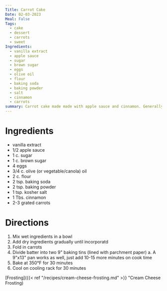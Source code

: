 ```yaml
---
Title: Carrot Cake
Date: 02-03-2023
Meal: False
Tags:
  - cake
  - dessert
  - carrots
  - sweet
Ingredients:
  - vanilla extract
  - apple sauce
  - sugar
  - brown sugar
  - eggs
  - olive oil
  - flour
  - baking soda
  - baking powder
  - salt
  - cinnamon
  - carrots
summary: Carrot cake made made with apple sauce and cinnamon. Generally made with cream cheese frosting.
---
```


# Ingredients
- vanilla extract
- 1/2 apple sauce
- 1 c. sugar
- 1 c. brown sugar
- 4 eggs
- 3/4 c. olive (or vegetable/canola) oil
- 2 c. flour
- 2 tsp. baking soda
- 2 tsp. baking powder
- 1 tsp. kosher salt
- 1 Tbs. cinnamon
- 2-3 grated carrots

# Directions
1. Mix wet ingredients in a bowl
2. Add dry ingredients gradually until incorporatd
3. Fold in carrots
4. Divide batter into two 9" baking tins (lined with parchment paper)
	a. A 9"x13" pan works as well, just add 10-15 more minutes on cook time
5. Bake at 350°F for 30 minutes
6. Cool on cooling rack for 30 minutes

[Frosting]({{< ref "/recipes/cream-cheese-frosting.md" >}} "Cream Cheese Frosting)
